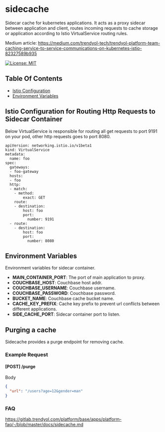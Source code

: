 # sidecache

Sidecar cache for kubernetes applications. It acts as a proxy sidecar between application and client, routes incoming
requests to cache storage or application according to Istio VirtualService routing rules.


Medium
article: https://medium.com/trendyol-tech/trendyol-platform-team-caching-service-to-service-communications-on-kubernetes-istio-82327589b935

[![License: MIT](https://img.shields.io/badge/License-MIT-ligthgreen.svg)](https://opensource.org/licenses/MIT)

## Table Of Contents

- [Istio Configuration](#istio-configuration-for-routing-http-requests-to-sidecar-container)
- [Environment Variables](#environment-variables)

## Istio Configuration for Routing Http Requests to Sidecar Container

Below VirtualService is responsible for routing all get requests to port 9191 on your pod, other http requests goes to
port 8080.

```
apiVersion: networking.istio.io/v1beta1
kind: VirtualService
metadata:
  name: foo
spec:
  gateways:
  - foo-gateway
  hosts:
  - foo
  http:
  - match:
    - method:
        exact: GET
    route:
    - destination:
        host: foo
        port:
          number: 9191
  - route:
    - destination:
        host: foo
        port:
          number: 8080
```

## Environment Variables

Environment variables for sidecar container.

- **MAIN_CONTAINER_PORT**: The port of main application to proxy.
- **COUCHBASE_HOST**: Couchbase host addr.
- **COUCHBASE_USERNAME**: Couchbase username.
- **COUCHBASE_PASSWORD**: Couchbase password.
- **BUCKET_NAME**: Couchbase cache bucket name.
- **CACHE_KEY_PREFIX**: Cache key prefix to prevent url conflicts between different applications.
- **SIDE_CACHE_PORT**: Sidecar container port to listen.

## Purging a cache

Sidecache provides a purge endpoint for removing cache.

### Example Request

#### [POST] /purge
Body
```json
{
  "url": "/users?age=12&gender=man"
}
```

### FAQ 

https://gitlab.trendyol.com/platform/base/apps/platform-faq/-/blob/master/docs/sidecache.md
